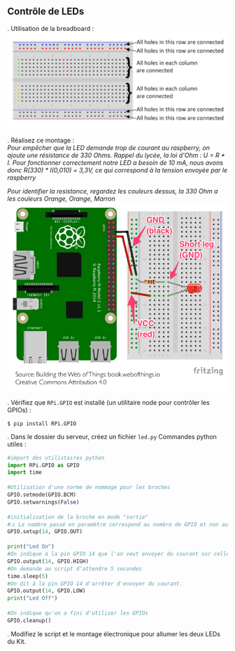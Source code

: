 Contrôle de LEDs
----------------

. Utilisation de la breadboard : 
![](images/breadboard.png)

. Réalisez ce montage :  
_Pour empêcher que la LED demande trop de courant au raspberry, on ajoute une résistance de 330 Ohms. Rappel du lycée, la loi d'Ohm : U = R * I. Pour fonctionner correctement notre LED a besoin de 10 mA, nous avons donc R(330) * I(0,010) = 3,3V, ce qui correspond à la tension envoyée par le raspberry_  

_Pour identifier la resistance, regardez les couleurs dessus, la 330 Ohm a les couleurs Orange, Orange, Marron_
![](images/led-circuit.png)

. Vérifiez que `RPi.GPIO` est installé (un utilitaire node pour contrôler les GPIOs) : 

```
$ pip install RPi.GPIO
```
 
. Dans le dossier du serveur, créez un fichier `led.py` 
Commandes python utiles : 

```python
#import des utilistaires python
import RPi.GPIO as GPIO
import time

#Utilisation d'une norme de nommage pour les broches
GPIO.setmode(GPIO.BCM)
GPIO.setwarnings(False)

#initialisation de la broche en mode "sortie"
#⚠️ Le nombre passé en paramètre correspond au numéro de GPIO et non au numéro de la broche.
GPIO.setup(14, GPIO.OUT)

print("Led On")
#On indique à la pin GPIO 14 que l'on veut envoyer du courant sur celle-ci
GPIO.output(14, GPIO.HIGH)
#On demande au script d'attendre 5 secondes
time.sleep(5)
#On dit à la pin GPIO 14 d'arrêter d'envoyer du courant.
GPIO.output(14, GPIO.LOW)
print("Led Off")

#On indique qu'on a fini d'utiliser les GPIOs
GPIO.cleanup()
```

. Modifiez le script et le montage électronique pour allumer les deux LEDs du Kit.